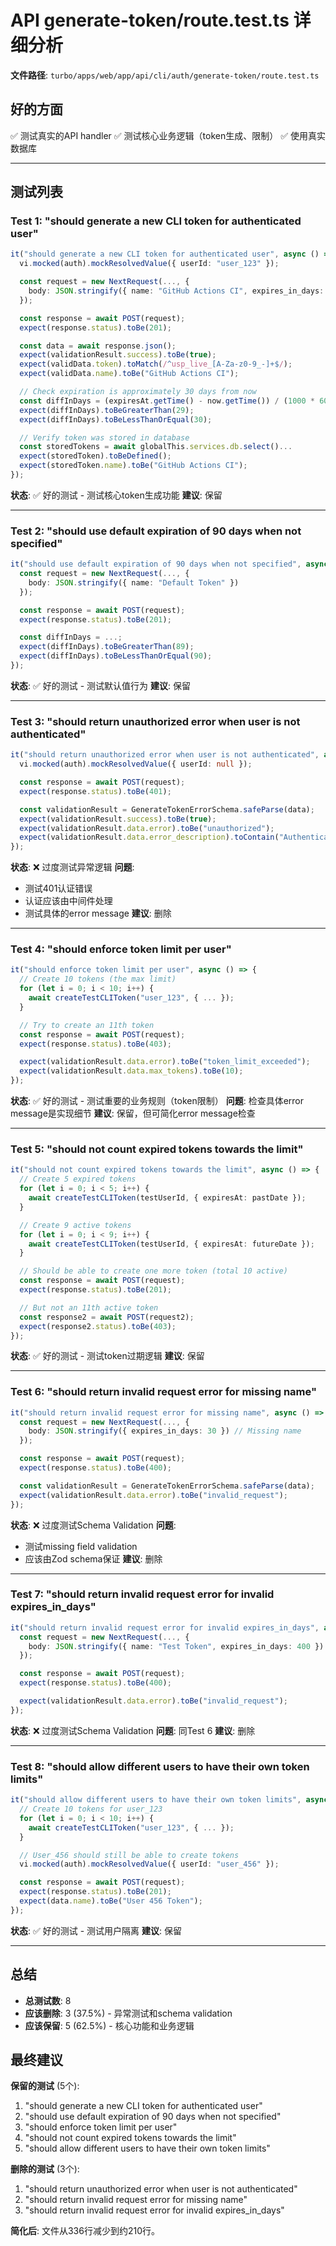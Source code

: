 # API generate-token/route.test.ts 详细分析

**文件路径**: `turbo/apps/web/app/api/cli/auth/generate-token/route.test.ts`

## 好的方面

✅ 测试真实的API handler
✅ 测试核心业务逻辑（token生成、限制）
✅ 使用真实数据库

---

## 测试列表

### Test 1: "should generate a new CLI token for authenticated user"
```typescript
it("should generate a new CLI token for authenticated user", async () => {
  vi.mocked(auth).mockResolvedValue({ userId: "user_123" });

  const request = new NextRequest(..., {
    body: JSON.stringify({ name: "GitHub Actions CI", expires_in_days: 30 })
  });

  const response = await POST(request);
  expect(response.status).toBe(201);

  const data = await response.json();
  expect(validationResult.success).toBe(true);
  expect(validData.token).toMatch(/^usp_live_[A-Za-z0-9_-]+$/);
  expect(validData.name).toBe("GitHub Actions CI");

  // Check expiration is approximately 30 days from now
  const diffInDays = (expiresAt.getTime() - now.getTime()) / (1000 * 60 * 60 * 24);
  expect(diffInDays).toBeGreaterThan(29);
  expect(diffInDays).toBeLessThanOrEqual(30);

  // Verify token was stored in database
  const storedTokens = await globalThis.services.db.select()...
  expect(storedToken).toBeDefined();
  expect(storedToken.name).toBe("GitHub Actions CI");
});
```
**状态**: ✅ 好的测试 - 测试核心token生成功能
**建议**: 保留

---

### Test 2: "should use default expiration of 90 days when not specified"
```typescript
it("should use default expiration of 90 days when not specified", async () => {
  const request = new NextRequest(..., {
    body: JSON.stringify({ name: "Default Token" })
  });

  const response = await POST(request);
  expect(response.status).toBe(201);

  const diffInDays = ...;
  expect(diffInDays).toBeGreaterThan(89);
  expect(diffInDays).toBeLessThanOrEqual(90);
});
```
**状态**: ✅ 好的测试 - 测试默认值行为
**建议**: 保留

---

### Test 3: "should return unauthorized error when user is not authenticated"
```typescript
it("should return unauthorized error when user is not authenticated", async () => {
  vi.mocked(auth).mockResolvedValue({ userId: null });

  const response = await POST(request);
  expect(response.status).toBe(401);

  const validationResult = GenerateTokenErrorSchema.safeParse(data);
  expect(validationResult.success).toBe(true);
  expect(validationResult.data.error).toBe("unauthorized");
  expect(validationResult.data.error_description).toContain("Authentication required");
});
```
**状态**: ❌ 过度测试异常逻辑
**问题**:
- 测试401认证错误
- 认证应该由中间件处理
- 测试具体的error message
**建议**: 删除

---

### Test 4: "should enforce token limit per user"
```typescript
it("should enforce token limit per user", async () => {
  // Create 10 tokens (the max limit)
  for (let i = 0; i < 10; i++) {
    await createTestCLIToken("user_123", { ... });
  }

  // Try to create an 11th token
  const response = await POST(request);
  expect(response.status).toBe(403);

  expect(validationResult.data.error).toBe("token_limit_exceeded");
  expect(validationResult.data.max_tokens).toBe(10);
});
```
**状态**: ✅ 好的测试 - 测试重要的业务规则（token限制）
**问题**: 检查具体error message是实现细节
**建议**: 保留，但可简化error message检查

---

### Test 5: "should not count expired tokens towards the limit"
```typescript
it("should not count expired tokens towards the limit", async () => {
  // Create 5 expired tokens
  for (let i = 0; i < 5; i++) {
    await createTestCLIToken(testUserId, { expiresAt: pastDate });
  }

  // Create 9 active tokens
  for (let i = 0; i < 9; i++) {
    await createTestCLIToken(testUserId, { expiresAt: futureDate });
  }

  // Should be able to create one more token (total 10 active)
  const response = await POST(request);
  expect(response.status).toBe(201);

  // But not an 11th active token
  const response2 = await POST(request2);
  expect(response2.status).toBe(403);
});
```
**状态**: ✅ 好的测试 - 测试token过期逻辑
**建议**: 保留

---

### Test 6: "should return invalid request error for missing name"
```typescript
it("should return invalid request error for missing name", async () => {
  const request = new NextRequest(..., {
    body: JSON.stringify({ expires_in_days: 30 }) // Missing name
  });

  const response = await POST(request);
  expect(response.status).toBe(400);

  const validationResult = GenerateTokenErrorSchema.safeParse(data);
  expect(validationResult.data.error).toBe("invalid_request");
});
```
**状态**: ❌ 过度测试Schema Validation
**问题**:
- 测试missing field validation
- 应该由Zod schema保证
**建议**: 删除

---

### Test 7: "should return invalid request error for invalid expires_in_days"
```typescript
it("should return invalid request error for invalid expires_in_days", async () => {
  const request = new NextRequest(..., {
    body: JSON.stringify({ name: "Test Token", expires_in_days: 400 }) // > 365
  });

  const response = await POST(request);
  expect(response.status).toBe(400);

  expect(validationResult.data.error).toBe("invalid_request");
});
```
**状态**: ❌ 过度测试Schema Validation
**问题**: 同Test 6
**建议**: 删除

---

### Test 8: "should allow different users to have their own token limits"
```typescript
it("should allow different users to have their own token limits", async () => {
  // Create 10 tokens for user_123
  for (let i = 0; i < 10; i++) {
    await createTestCLIToken("user_123", { ... });
  }

  // User_456 should still be able to create tokens
  vi.mocked(auth).mockResolvedValue({ userId: "user_456" });

  const response = await POST(request);
  expect(response.status).toBe(201);
  expect(data.name).toBe("User 456 Token");
});
```
**状态**: ✅ 好的测试 - 测试用户隔离
**建议**: 保留

---

## 总结

- **总测试数**: 8
- **应该删除**: 3 (37.5%) - 异常测试和schema validation
- **应该保留**: 5 (62.5%) - 核心功能和业务逻辑

## 最终建议

**保留的测试** (5个):
1. "should generate a new CLI token for authenticated user"
2. "should use default expiration of 90 days when not specified"
3. "should enforce token limit per user"
4. "should not count expired tokens towards the limit"
5. "should allow different users to have their own token limits"

**删除的测试** (3个):
1. "should return unauthorized error when user is not authenticated"
2. "should return invalid request error for missing name"
3. "should return invalid request error for invalid expires_in_days"

**简化后**: 文件从336行减少到约210行。
